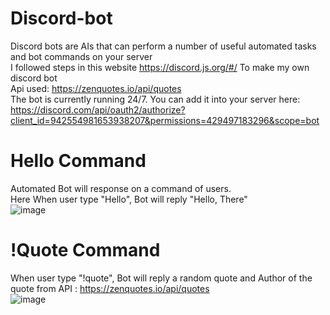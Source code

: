 # Discord-bot
Discord bots are AIs that can perform a number of useful automated tasks and bot commands on your server   
I followed steps in this website https://discord.js.org/#/ To make my own discord bot      
Api used: https://zenquotes.io/api/quotes  
The bot is currently running 24/7. You can add it into your server here:   
https://discord.com/api/oauth2/authorize?client_id=942554981653938207&permissions=429497183296&scope=bot

# Hello Command 
Automated Bot will response on a command of users.    
Here When user type "Hello", Bot will reply "Hello, There"   
![image](https://user-images.githubusercontent.com/99052999/153988094-4ffadc24-bfed-4b85-ab5a-e90cae3e51d1.png)    
# !Quote Command   
When user type "!quote", Bot will reply a random quote and Author of the quote from API : https://zenquotes.io/api/quotes   
![image](https://user-images.githubusercontent.com/99052999/153988585-3d7357ba-3666-45b6-85c2-81f5072c25b1.png)


